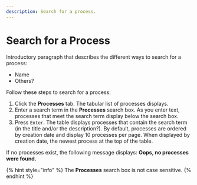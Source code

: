 ```yaml
---
description: Search for a process.
---
```


# Search for a Process

Introductory paragraph that describes the different ways to search for a process:

* Name
* Others?

Follow these steps to search for a process:

1. Click the **Processes** tab. The tabular list of processes displays.
2. Enter a search term in the **Processes** search box. As you enter text, processes that meet the search term display below the search box.
3. Press `Enter`. The table displays processes that contain the search term \(in the title and/or the description?\). By default, processes are ordered by creation date and display 10 processes per page. When displayed by creation date, the newest process at the top of the table.

If no processes exist, the following message displays: **Oops, no processes were found.**

{% hint style="info" %}
The **Processes** search box is not case sensitive.
{% endhint %}



